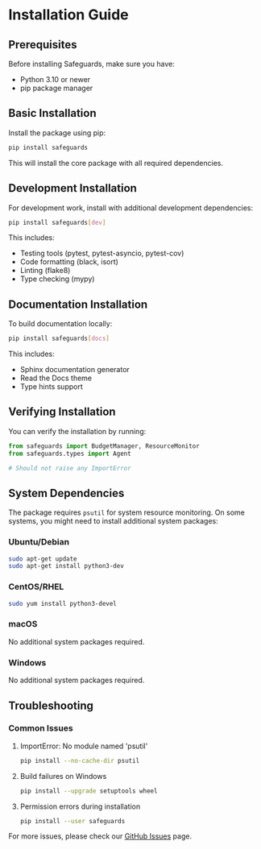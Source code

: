 # Installation Guide

## Prerequisites

Before installing Safeguards, make sure you have:

- Python 3.10 or newer
- pip package manager

## Basic Installation

Install the package using pip:

```bash
pip install safeguards
```

This will install the core package with all required dependencies.

## Development Installation

For development work, install with additional development dependencies:

```bash
pip install safeguards[dev]
```

This includes:
- Testing tools (pytest, pytest-asyncio, pytest-cov)
- Code formatting (black, isort)
- Linting (flake8)
- Type checking (mypy)

## Documentation Installation

To build documentation locally:

```bash
pip install safeguards[docs]
```

This includes:
- Sphinx documentation generator
- Read the Docs theme
- Type hints support

## Verifying Installation

You can verify the installation by running:

```python
from safeguards import BudgetManager, ResourceMonitor
from safeguards.types import Agent

# Should not raise any ImportError
```

## System Dependencies

The package requires `psutil` for system resource monitoring. On some systems, you might need to install additional system packages:

### Ubuntu/Debian
```bash
sudo apt-get update
sudo apt-get install python3-dev
```

### CentOS/RHEL
```bash
sudo yum install python3-devel
```

### macOS
No additional system packages required.

### Windows
No additional system packages required.

## Troubleshooting

### Common Issues

1. ImportError: No module named 'psutil'
   ```bash
   pip install --no-cache-dir psutil
   ```

2. Build failures on Windows
   ```bash
   pip install --upgrade setuptools wheel
   ```

3. Permission errors during installation
   ```bash
   pip install --user safeguards
   ```

For more issues, please check our [GitHub Issues](https://github.com/cirbuk/safeguards/issues) page.
